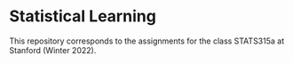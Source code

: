 # Statistical Learning
This repository corresponds to the assignments for the class STATS315a at Stanford (Winter 2022).
